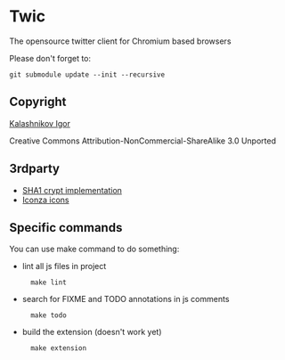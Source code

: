 Twic
================================================================

The opensource twitter client for Chromium based browsers

Please don't forget to:

    git submodule update --init --recursive

Copyright
---------

[Kalashnikov Igor](mailto:igor.kalashnikov@gmail.com)

Creative Commons Attribution-NonCommercial-ShareAlike 3.0 Unported

3rdparty
--------

* [SHA1 crypt implementation](http://pajhome.org.uk/crypt/md5)
* [Iconza icons](http://www.iconza.com/)

Specific commands
-----------------

You can use make command to do something:

* lint all js files in project

        make lint

* search for FIXME and TODO annotations in js comments

        make todo

* build the extension (doesn't work yet)

        make extension
